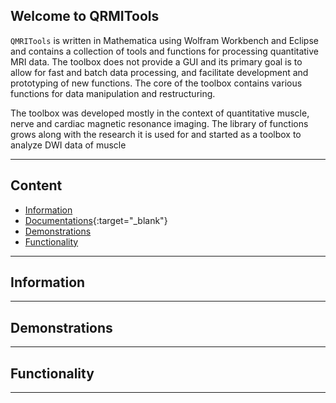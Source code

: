 ## Welcome to QRMITools

``QMRITools`` is written in Mathematica using Wolfram Workbench and Eclipse and contains a collection of tools and functions for processing quantitative MRI data. The toolbox does not provide a GUI and its primary goal is to allow for fast and batch data processing, and facilitate development and prototyping of new functions. The core of the toolbox contains various functions for data manipulation and restructuring.

The toolbox was developed mostly in the context of quantitative muscle, nerve and cardiac magnetic resonance imaging. The library of functions grows along with the research it is used for and started as a toolbox to analyze DWI data of muscle

***

## Content

* [Information](#information)
* [Documentations](\QMRITools\documentation.html){:target="_blank"}
* [Demonstrations](#demonstrations)
* [Functionality](#functionality)

***

## Information

***

## Demonstrations

***

## Functionality

***